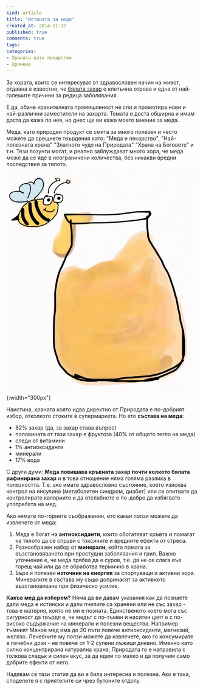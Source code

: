 ```yaml
---
kind: article
title: "Истината за меда"
created_at: 2014-11-17 
published: true
comments: true
tags:
categories:
- Храната като лекарство
- Хранене
---
```

За хората, които се интересуват от здравословен начин на живот, отдавна е известно, че [бялата захар](/blog/2014-05-05-%D0%BD%D0%B0%D0%B8%D1%81%D1%82%D0%B8%D0%BD%D0%B0-%D0%BB%D0%B8-%D0%B7%D0%B0%D1%85%D0%B0%D1%80%D1%82%D0%B0-%D0%B5-%D1%82%D0%BE%D0%BB%D0%BA%D0%BE%D0%B2%D0%B0-%D0%B2%D1%80%D0%B5%D0%B4%D0%BD%D0%B0/) е клетъчна отрова и една от най-големите причини за редица заболявания. 

Е да, обаче хранителната промишленост не спи и промотира нови и най-различни заместители на захарта. Темата е доста обширна и имам доста да кажа по нея, но днес ще ви кажа моето мнение за меда.

Меда, като природен продукт се смята за много полезен и често можете да срещнете твърдения като: "Меда е лекарство", "Най-полезната храна" "Златното чудо на Природата" "Храна на Боговете" и т.н. Тези лозунги могат, и реално заблуждават много хора, че меда може да се яде в неограничени количества, без никакви вредни последствия за тялото.<br />
![Мед](/images/posts/Honey.jpg){:width="300px"}<br />

Наистина, храната която идва директно от Природата е по-добрият избор, отколкото стоките в супермаркета. Но ето **състава на меда**:<br />
- 82% захар (да, за захар става въпрос)<br />
- половината от тази захар е фруктоза (40% от общото тегло на меда)<br />
- следи от витамини<br />
- 1% антиоксиданти<br />
- минерали<br />
- 17% вода<br />

С други думи: **Меда повишава кръвната захар почти колкото бялата рафинирана захар** и в това отношение няма голяма разлика в полезността. Т.е. ако имате здравословно състояние, което изисква контрол на инсулина (метаболитен синдром, диабет) или се опитвате да контролирате калориите и да отслабнете е по-добре да избягвате употребата на мед.

Ако нямате по-горните съображения, ето какви ползи можете да извлечете от меда:<br />
1. Меда е богат на **антиоксиданти**, които обогатяват кръвта и помагат на тялото да се справи с токсините и вредните ефекти от стреса.<br />
2. Разнообразен набор от **минерали**, който помага за възстановяването при простудни заболявания и грип. Важно уточнение е, че меда трябва да е суров, т.е. да не се слага във горещ чай или да се обработва термично в храна.<br />
3. Бърз и полезен **източник на енергия** за спортуващи и активни хора. Минералите в състава му също допринасят за активното възстановяване при физическо усилие.<br />

**Какъв мед да изберем?** Няма да ви давам указания как да познаете дали меда е истински и дали пчелите са хранени или не със захар - това е материя, която не ми е позната. Единственото което мога със сигурност да твърдя е, че медът с по-тъмен и наситен цвят е с по-високо съдържание на минерали и полезни вещества. Например тъмният Манов мед има до 20 пъти повече антиоксиданти, магнезий, желязо. Лечебните му ползи можете да извлечете, ако го консумирате в лечебни дози - не повече от 1-2 супени лъжици дневно. Именно като силно концентрирана натурална храна, Природата го е направила с толкова сладък и силен вкус, за да ядем по малко и да получим само добрите ефекти от него.

Надявам се тази статия да ви е била интересна и полезна. Ако е така, споделете я с приятелите си чрез бутоните отдолу.



















































































































































































